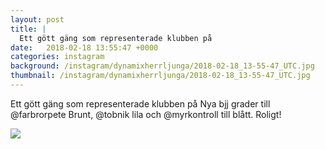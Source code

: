 ```yaml
---
layout: post
title: |
  Ett gött gäng som representerade klubben på 
date:   2018-02-18 13:55:47 +0000
categories: instagram
background: /instagram/dynamixherrljunga/2018-02-18_13-55-47_UTC.jpg
thumbnail: /instagram/dynamixherrljunga/2018-02-18_13-55-47_UTC.jpg
---
```

Ett gött gäng som representerade klubben på 
Nya bjj grader till @farbrorpete Brunt, @tobnik lila och @myrkontroll till blått. Roligt!



<img src='/www-dynamix-herrljunga/instagram/dynamixherrljunga/2018-02-18_13-55-47_UTC.jpg' class='img-fluid' />
